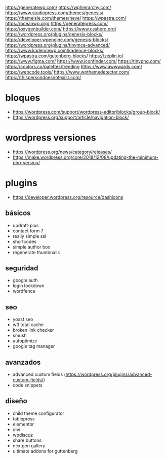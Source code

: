

https://generatewp.com/
https://wphierarchy.com/
https://www.studiopress.com/themes/genesis/
https://themeisle.com/themes/neve/
https://wpastra.com/
https://oceanwp.org/
https://generatepress.com/
https://oxygenbuilder.com/
https://www.csshero.org/
https://wordpress.org/plugins/genesis-blocks/
https://developer.wpengine.com/genesis-blocks/
https://wordpress.org/plugins/tinymce-advanced/
https://www.kadencewp.com/kadence-blocks/
https://wpastra.com/gutenberg-blocks/
https://zeplin.io/
https://www.figma.com/
https://www.iconfinder.com/
https://tinypng.com/
https://coolors.co/palettes/trending
https://www.awwwards.com/
https://webcode.tools/
https://www.wpthemedetector.com/
https://thispersondoesnotexist.com/

# bloques 

- https://wordpress.com/support/wordpress-editor/blocks/group-block/
- https://wordpress.org/support/article/navigation-block/ 

# wordpress versiones 
- https://wordpress.org/news/category/releases/
- https://make.wordpress.org/core/2018/12/08/updating-the-minimum-php-version/

# plugins

- https://developer.wordpress.org/resource/dashicons

## básicos
- updraft-plus
- contact form 7 
- really simple ssl 
- shortcodes 
- simple author box 
- regenerate thumbnails 

## seguridad
- google auth 
- login lockdown 
- wordfence 

## seo
- yoast seo 
- w3 total cache 
- broken link checker 
- smush 
- autoptimize
- google tag manager 

## avanzados
- advanced custom fields (https://wordpress.org/plugins/advanced-custom-fields/)
- code snippets 

## diseño

- child theme configurator 
- tablepress 
- elementor 
- divi 
- wpdiscuz
- share buttons 
- nextgen gallery 
- ultimate addons for guttenberg 
